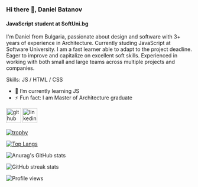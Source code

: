### Hi there 👋, Daniel Batanov
#### JavaScript student at SoftUni.bg
I'm Daniel from Bulgaria, passionate about design and software with 3+ years of experience in Architecture. Currently studing JavaScript at Software University. I am a fast learner able to adapt to the project deadline. Eager to improve and capitalize on excellent soft skills. Experienced in working with both small and large teams across multiple projects and companies.

Skills: JS / HTML / CSS

- 🌱 I’m currently learning JS 
- ⚡ Fun fact: I am Master of Architecture graduate 


[<img src='https://cdn.jsdelivr.net/npm/simple-icons@3.0.1/icons/github.svg' alt='github' height='40'>](https://github.com/batanoffs)  [<img src='https://cdn.jsdelivr.net/npm/simple-icons@3.0.1/icons/linkedin.svg' alt='linkedin' height='40'>](https://www.linkedin.com/in/https://www.linkedin.com/in/daniel-batanov-6799b31a3//)  

[![trophy](https://github-profile-trophy.vercel.app/?username=batanoffs)](https://github.com/ryo-ma/github-profile-trophy)

[![Top Langs](https://github-readme-stats.vercel.app/api/top-langs/?username=batanoffs)](https://github.com/anuraghazra/github-readme-stats)

![Anurag's GitHub stats](https://github-readme-stats.vercel.app/api?username=batanoffs&show_icons=true&theme=radical)

<!-- ![GitHub Activity Graph](https://activity-graph.herokuapp.com/graph?username=batanoffs)  

![GitHub metrics](https://metrics.lecoq.io/batanoffs)   -->

![GitHub streak stats](https://streak-stats.demolab.com/?user=batanoffs)  

![Profile views](https://gpvc.arturio.dev/batanoffs)  


